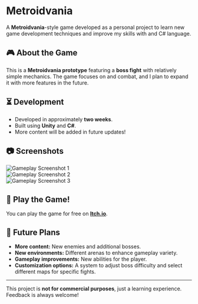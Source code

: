 # Metroidvania  

A **Metroidvania**-style game developed as a personal project to learn new game development techniques and improve my skills with and C# language.  

## 🎮 About the Game  
This is a **Metroidvania prototype** featuring a **boss fight** with relatively simple mechanics. The game focuses on and combat, and I plan to expand it with more features in the future.  

## ⏳ Development  
- Developed in approximately **two weeks**.  
- Built using **Unity** and **C#**.  
- More content will be added in future updates!  

## 📷 Screenshots  
![Gameplay Screenshot 1](https://github.com/user-attachments/assets/95fee911-a85c-4e40-ab9c-f8da4895cfda)  
![Gameplay Screenshot 2](https://github.com/user-attachments/assets/0fecf908-8715-45e1-8131-038c6d3a21eb)  
![Gameplay Screenshot 3](https://github.com/user-attachments/assets/d8632844-49f9-426a-a876-d4a0019ddda9)  

## 🚀 Play the Game!  
You can play the game for free on **[Itch.io](https://kenzyps.itch.io/metroidvania-bossfight)**.  

## 🔧 Future Plans  
- **More content:** New enemies and additional bosses.  
- **New environments:** Different arenas to enhance gameplay variety.  
- **Gameplay improvements:** New abilities for the player.  
- **Customization options:** A system to adjust boss difficulty and select different maps for specific fights.  

---  
This project is **not for commercial purposes**, just a learning experience. Feedback is always welcome!  
